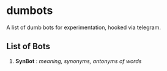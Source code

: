 # dumbots
A list of dumb bots for experimentation, hooked via telegram.

## List of Bots

1. **SynBot** : *meaning, synonyms, antonyms of words*
